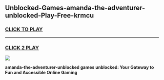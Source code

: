 
## Unblocked-Games-amanda-the-adventurer-unblocked-Play-Free-krmcu
<h3>
<a href="https://premium76.site?title=amanda-the-adventurer-unblocked&ref=18A1">CLICK TO PLAY</a></h3>
<hr>

<h3>
<a href="https://premium76.site?title=amanda-the-adventurer-unblocked&ref=18A1">CLICK 2 PLAY</a>
  
</h3>

<a href="https://premium76.site?title=amanda-the-adventurer-unblocked&ref=18A1"><img src="https://clearcache.store/games.png"></a>


**amanda-the-adventurer-unblocked games unblocked: Your Gateway to Fun and Accessible Online Gaming**
